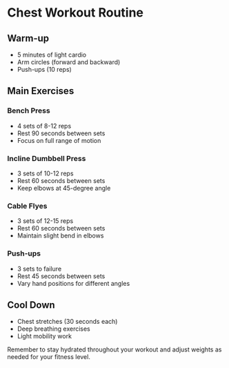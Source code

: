 # Chest Workout Routine

## Warm-up
- 5 minutes of light cardio
- Arm circles (forward and backward)
- Push-ups (10 reps)

## Main Exercises

### Bench Press
- 4 sets of 8-12 reps
- Rest 90 seconds between sets
- Focus on full range of motion

### Incline Dumbbell Press
- 3 sets of 10-12 reps
- Rest 60 seconds between sets
- Keep elbows at 45-degree angle

### Cable Flyes
- 3 sets of 12-15 reps
- Rest 60 seconds between sets
- Maintain slight bend in elbows

### Push-ups
- 3 sets to failure
- Rest 45 seconds between sets
- Vary hand positions for different angles

## Cool Down
- Chest stretches (30 seconds each)
- Deep breathing exercises
- Light mobility work

Remember to stay hydrated throughout your workout and adjust weights as needed for your fitness level.
